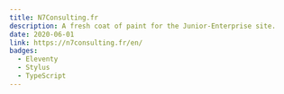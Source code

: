 ```yaml
---
title: N7Consulting.fr
description: A fresh coat of paint for the Junior-Enterprise site.
date: 2020-06-01
link: https://n7consulting.fr/en/
badges:
  - Eleventy
  - Stylus
  - TypeScript
---
```

